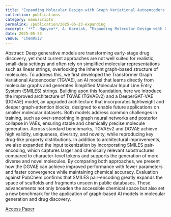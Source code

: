 ```yaml
---
title: "Expanding Molecular Design with Graph Variational Autoencoders: A Comparative Study of Pair-Encoding and Character Tokenization"
collection: publications
category: manuscripts
permalink: /publication/2025-05-23-expanding
excerpt: '**T. Nguyen**, A. Karolak, “Expanding Molecular Design with Graph Variational Autoencoders: A Comparative Study of Pair-Encoding and Character Tokenization,” ChemRxiv. 2025.'
date: 2025-05-23
venue: 'ChemRxiv'
---
```

Abstract: Deep generative models are transforming early-stage drug discovery, yet most current approaches are not well suited for realistic, small-data settings and often rely on simplified molecular representations such as linear strings, overlooking the inherent graph-based structure of molecules. To address this, we first developed the Transformer Graph Variational Autoencoder (TGVAE), an AI model that learns directly from molecular graphs and generates Simplified Molecular Input Line Entry System (SMILES) strings. Building upon this foundation, here we introduce the improved architecture of TGVAE (TGVAEv2) and a DeeperGAT-VAE (DGVAE) model, an upgraded architecture that incorporates lightweight and deeper graph-attention blocks, designed to enable future applications on smaller molecular datasets. Both models address common challenges in training, such as over-smoothing in graph neural networks and posterior collapse in VAEs, ensuring stable and chemically precise molecule generation. Across standard benchmarks, TGVAEv2 and DGVAE achieve high validity, uniqueness, diversity, and novelty, while reproducing key drug-like property distributions. In addition to architectural improvements, we also expanded the input tokenization by incorporating SMILES pair-encoding, which captures larger and chemically relevant substructures compared to character-level tokens and supports the generation of more diverse and novel molecules. By comparing both approaches, we present how the DGVAE can achieve improved performance with fewer parameters and faster convergence while maintaining chemical accuracy. Evaluation against PubChem confirms that SMILES pair-encoding greatly expands the space of scaffolds and fragments unseen in public databases. These advancements not only broaden the accessible chemical space but also set a new benchmark for the application of graph-based AI models in molecular generation and drug discovery.

[Access Paper](10.26434/chemrxiv-2025-j1p93)